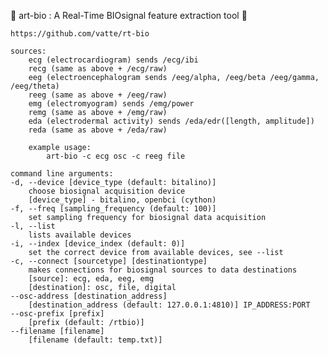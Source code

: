  🐍 art-bio : A Real-Time BIOsignal feature extraction tool 🦆 

    https://github.com/vatte/rt-bio

    sources:
        ecg (electrocardiogram) sends /ecg/ibi
        recg (same as above + /ecg/raw)
        eeg (electroencephalogram sends /eeg/alpha, /eeg/beta /eeg/gamma, /eeg/theta)
        reeg (same as above + /eeg/raw)
        emg (electromyogram) sends /emg/power
        remg (same as above + /emg/raw)
        eda (electrodermal activity) sends /eda/edr([length, amplitude])
        reda (same as above + /eda/raw)

        example usage:
            art-bio -c ecg osc -c reeg file

    command line arguments:
    -d, --device [device_type (default: bitalino)]
        choose biosignal acquisition device
        [device_type] - bitalino, openbci (cython)
    -f, --freq [sampling_frequency (default: 100)]
        set sampling frequency for biosignal data acquisition
    -l, --list
        lists available devices
    -i, --index [device_index (default: 0)]
        set the correct device from available devices, see --list
    -c, --connect [sourcetype] [destinationtype] 
        makes connections for biosignal sources to data destinations
        [source]: ecg, eda, eeg, emg
        [destination]: osc, file, digital
    --osc-address [destination_address]
        [destination_address (default: 127.0.0.1:4810)] IP_ADDRESS:PORT
    --osc-prefix [prefix]
        [prefix (default: /rtbio)]
    --filename [filename]
        [filename (default: temp.txt)]

